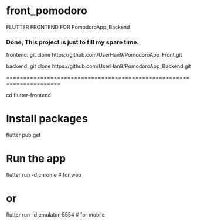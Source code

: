# front_pomodoro

<p>FLUTTER FRONTEND FOR PomodoroApp_Backend</p>

<h3>Done, This project is just to fill my spare time.</h3>

<p>
<p>frontend: git clone https://github.com/UserHan9/PomodoroApp_Front.git</p>
<p>backend: git clone https://github.com/UserHan9/PomodoroApp_Backend.git</p>
======================================================================

cd flutter-frontend

# Install packages
flutter pub get

# Run the app
flutter run -d chrome    # for web
# or
flutter run -d emulator-5554    # for mobile
</p>

